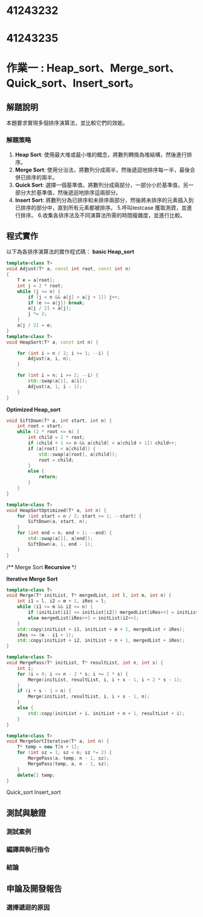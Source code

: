 # 41243232
# 41243235



# 作業一 : Heap_sort、Merge_sort、Quick_sort、Insert_sort。


## 解題說明

本題要求實現多個排序演算法，並比較它們的效能。

### 解題策略

1. **Heap Sort**: 使用最大堆或最小堆的概念，將數列轉換為堆結構，然後進行排序。
2. **Merge Sort**: 使用分治法，將數列分成兩半，然後遞迴地排序每一半，最後合併已排序的兩半。
3. **Quick Sort**: 選擇一個基準值，將數列分成兩部分，一部分小於基準值，另一部分大於基準值，然後遞迴地排序這兩部分。
4. **Insert Sort**: 將數列分為已排序和未排序兩部分，然後將未排序的元素插入到已排序的部分中，直到所有元素都被排序。
5.呼叫testcase 獲取測資，並進行排序。
6.收集各排序法及不同演算法所需的時間複雜度，並進行比較。


## 程式實作
以下為各排序演算法的實作程式碼：
**basic Heap_sort**
```cpp
template<class T>
void Adjust(T* a, const int root, const int n)
{
    T e = a[root];
    int j = 2 * root;
    while (j <= n) {
        if (j < n && a[j] < a[j + 1]) j++;
        if (e >= a[j]) break;
        a[j / 2] = a[j];
        j *= 2;
    }
    a[j / 2] = e;
}
template<class T>
void HeapSort(T* a, const int n) {

    for (int i = n / 2; i >= 1; --i) {
        Adjust(a, i, n);
    }

    for (int i = n; i >= 2; --i) {
        std::swap(a[1], a[i]);
        Adjust(a, 1, i - 1);
    }
}
```

**Optimized Heap_sort**
```cpp
void SiftDown(T* a, int start, int n) {
    int root = start;
    while (2 * root <= n) {
        int child = 2 * root;
        if (child + 1 <= n && a[child] < a[child + 1]) child++;
        if (a[root] < a[child]) {
            std::swap(a[root], a[child]);
            root = child;
        }
        else {
            return;
        }
    }
}

template<class T>
void HeapSortOptimized(T* a, int n) {
    for (int start = n / 2; start >= 1; --start) {
        SiftDown(a, start, n);
    }
    for (int end = n; end > 1; --end) {
        std::swap(a[1], a[end]);
        SiftDown(a, 1, end - 1);
    }
}
```
/** Merge Sort **Recursive** */

**Iterative Merge Sort**
```cpp
template<class T>
void Merge(T* initList, T* mergedList, int l, int m, int n) {
    int i1 = l, i2 = m + 1, iRes = l;
    while (i1 <= m && i2 <= n) {
        if (initList[i1] <= initList[i2]) mergedList[iRes++] = initList[i1++];
        else mergedList[iRes++] = initList[i2++];
    }
    std::copy(initList + i1, initList + m + 1, mergedList + iRes);
    iRes += (m - i1 + 1);
    std::copy(initList + i2, initList + n + 1, mergedList + iRes);
}

template<class T>
void MergePass(T* initList, T* resultList, int n, int s) {
    int i;
    for (i = 0; i <= n - 2 * s; i += 2 * s) {
        Merge(initList, resultList, i, i + s - 1, i + 2 * s - 1);
    }
    if (i + s - 1 < n) {
        Merge(initList, resultList, i, i + s - 1, n);
    }
    else {
        std::copy(initList + i, initList + n + 1, resultList + i);
    }
}

template<class T>
void MergeSortIterative(T* a, int n) {
    T* temp = new T[n + 1];
    for (int sz = 1; sz < n; sz *= 2) {
        MergePass(a, temp, n - 1, sz);
        MergePass(temp, a, n - 1, sz);
    }
    delete[] temp;
}
```
Quick_sort
Insert_sort



## 測試與驗證

### 測試案例



### 編譯與執行指令



### 結論



## 申論及開發報告

### 選擇遞迴的原因

